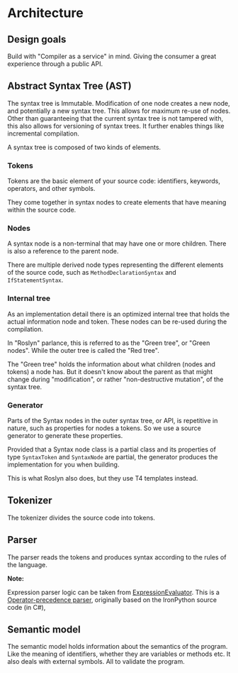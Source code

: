 # Architecture
 
## Design goals

Build with "Compiler as a service" in mind. Giving the consumer a great experience through a public API.

## Abstract Syntax Tree (AST)

The syntax tree is Immutable. Modification of one node creates a new node, and potentially a new syntax tree. This allows for maximum re-use of nodes. Other than guaranteeing that the current syntax tree is not tampered with, this also allows for versioning of syntax trees. It further enables things like incremental compilation.

A syntax tree is composed of two kinds of elements.

### Tokens

Tokens are the basic element of your source code: identifiers, keywords, operators, and other symbols.

They come together in syntax nodes to create elements that have meaning within the source code.

### Nodes

A syntax node is a non-terminal that may have one or more children. There is also a reference to the parent node.

There are multiple derived node types representing the different elements of the source code, such as `MethodDeclarationSyntax` and `IfStatementSyntax`.

### Internal tree

As an implementation detail there is an optimized internal tree that holds the actual information node and token. These nodes can be re-used during the compilation.

In "Roslyn" parlance, this is referred to as the "Green tree", or "Green nodes". While the outer tree is called the "Red tree".

The "Green tree" holds the information about what children (nodes and tokens) a node has. But it doesn't know about the parent as that might change during "modification", or rather "non-destructive mutation", of the syntax tree.

### Generator

Parts of the Syntax nodes in the outer syntax tree, or API, is repetitive in nature, such as properties for nodes a tokens. So we use a source generator to generate these properties. 

Provided that a Syntax node class is a partial class and its properties of type `SyntaxToken` and `SyntaxNode` are partial, the generator produces the implementation for you when building.

This is what Roslyn also does, but they use T4 templates instead.

## Tokenizer

The tokenizer divides the source code into tokens.

## Parser

The parser reads the tokens and produces syntax according to the rules of the language.

**Note:**

Expression parser logic can be taken from [ExpressionEvaluator](https://github.com/marinasundstrom/ExpressionEvaluator). This is a [Operator-precedence parser](https://en.wikipedia.org/wiki/Operator-precedence_parser), originally based on the IronPython source code (in C#),

## Semantic model

The semantic model holds information about the semantics of the program. Like the meaning of identifiers, whether they are variables or methods etc. It also deals with external symbols. All to validate the program.
